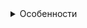 <details>
  <summary>Особенности</summary>

- Inner класс можно вызвать лишь внутри outer-класса(так как он имеет доступ к его private полям)
- Inner и Nested классы нужны для инкапсуляции логики внутри класса
- Пример nested-класса - ErrorCodes внутри NetworkManager

</details>
